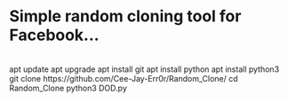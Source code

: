 <!doctype html>
<h1>Simple random cloning tool for Facebook...</h1>
<br>
apt update
apt upgrade
apt install git
apt install python
apt install python3
git clone https://github.com/Cee-Jay-Err0r/Random_Clone/
cd Random_Clone
python3 DOD.py




